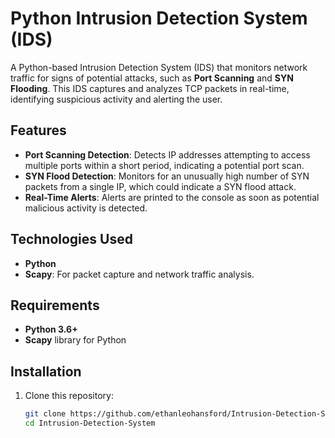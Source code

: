 # Python Intrusion Detection System (IDS)

A Python-based Intrusion Detection System (IDS) that monitors network traffic for signs of potential attacks, such as **Port Scanning** and **SYN Flooding**. This IDS captures and analyzes TCP packets in real-time, identifying suspicious activity and alerting the user.

## Features
- **Port Scanning Detection**: Detects IP addresses attempting to access multiple ports within a short period, indicating a potential port scan.
- **SYN Flood Detection**: Monitors for an unusually high number of SYN packets from a single IP, which could indicate a SYN flood attack.
- **Real-Time Alerts**: Alerts are printed to the console as soon as potential malicious activity is detected.

## Technologies Used
- **Python**
- **Scapy**: For packet capture and network traffic analysis.

## Requirements
- **Python 3.6+**
- **Scapy** library for Python

## Installation

1. Clone this repository:
   ```bash
   git clone https://github.com/ethanleohansford/Intrusion-Detection-System.git
   cd Intrusion-Detection-System

